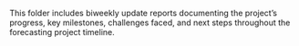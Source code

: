 This folder includes biweekly update reports documenting the project’s progress, key milestones, challenges faced, and next steps throughout the forecasting project timeline.
